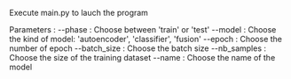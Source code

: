 Execute main.py to lauch the program

Parameters :
--phase : Choose between 'train' or 'test'
--model : Choose the kind of model: 'autoencoder', 'classifier', 'fusion'
--epoch : Choose the number of epoch
--batch_size : Choose the batch size
--nb_samples : Choose the size of the training dataset
--name : Choose the name of the model
